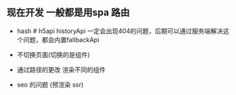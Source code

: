 ## 现在开发 一般都是用spa 路由
- hash #  h5api historyApi  一定会出现404的问题，后期可以通过服务端解决这个问题，都会内置fallbackApi

- 不切换页面(切换的是组件)
- 通过路径的更改 渲染不同的组件

- seo 的问题 (预渲染 ssr)